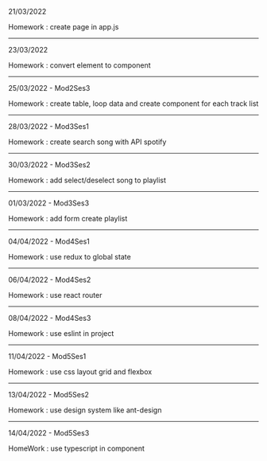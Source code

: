 21/03/2022

Homework : create page in app.js

--------------------------------------------------------

23/03/2022

Homework : convert element to component

--------------------------------------------------------

25/03/2022 - Mod2Ses3

Homework : create table, loop data and create component 
for each track list

--------------------------------------------------------

28/03/2022 - Mod3Ses1

Homework : create search song with API spotify

--------------------------------------------------------

30/03/2022 - Mod3Ses2

Homework : add select/deselect song to playlist

--------------------------------------------------------

01/03/2022 - Mod3Ses3

Homework : add form create playlist

--------------------------------------------------------

04/04/2022 - Mod4Ses1

Homework : use redux to global state

--------------------------------------------------------

06/04/2022 - Mod4Ses2

Homework : use react router

--------------------------------------------------------

08/04/2022 - Mod4Ses3

Homework : use eslint in project

--------------------------------------------------------

11/04/2022 - Mod5Ses1

Homework : use css layout grid and flexbox

--------------------------------------------------------

13/04/2022 - Mod5Ses2

Homework : use design system like ant-design

--------------------------------------------------------

14/04/2022 - Mod5Ses3

HomeWork : use typescript in component